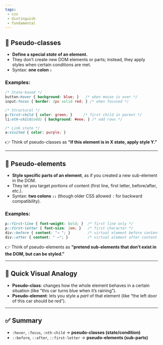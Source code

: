 ```yaml
---
tags: 
 - css
 - distinguish
 - fundamental
---
```


## 🔹 **Pseudo-classes**

- **Define a special _state_ of an element.**
- They don’t create new DOM elements or parts; instead, they apply styles when certain conditions are met.
- Syntax: **one colon `:`**

### Examples:

```css
/* State-based */
button:hover { background: blue; }   /* when mouse is over */
input:focus { border: 2px solid red; } /* when focused */

/* Structural */
p:first-child { color: green; }     /* first child in parent */
li:nth-child(odd) { background: #eee; } /* odd rows */

/* Link state */
a:visited { color: purple; }
```

👉 Think of pseudo-classes as **“if this element is in X state, apply style Y.”**

---

## 🔹 **Pseudo-elements**

- **Style specific parts of an element**, as if you created a new sub-element in the DOM.
- They let you target _portions_ of content (first line, first letter, before/after, etc.).
- Syntax: **two colons `::`** (though older CSS allowed `:` for backward compatibility).

### Examples:

```css
p::first-line { font-weight: bold; }  /* first line only */
p::first-letter { font-size: 2em; }   /* first character */
div::before { content: "→ "; }        /* virtual element before content */
div::after { content: " ←"; }         /* virtual element after content */
```

👉 Think of pseudo-elements as **“pretend sub-elements that don’t exist in the DOM, but can be styled.”**

---

## 🔹 Quick Visual Analogy

- **Pseudo-class**: changes how the whole element behaves in a certain situation (like “this car turns blue when it’s raining”).
- **Pseudo-element**: lets you style a _part_ of that element (like “the left door of this car should be red”).

---

## ✅ **Summary**

- `:hover`, `:focus`, `:nth-child` → **pseudo-classes (state/condition)**
- `::before`, `::after`, `::first-letter` → **pseudo-elements (sub-parts)**